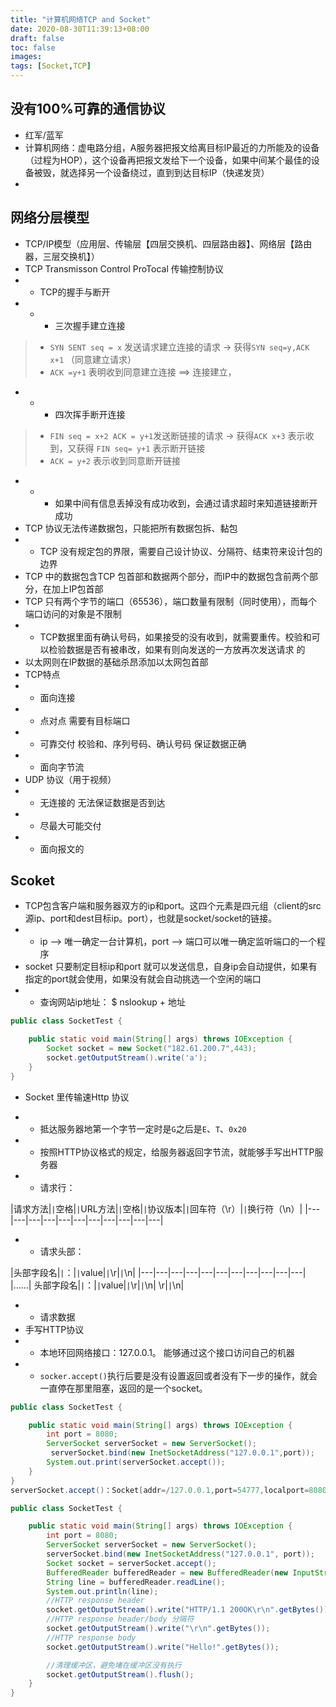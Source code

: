 ```yaml
---
title: "计算机网络TCP and Socket"
date: 2020-08-30T11:39:13+08:00
draft: false
toc: false
images:
tags: [Socket,TCP]
---
```


## 没有100%可靠的通信协议
- 红军/蓝军
- 计算机网络：虚电路分组，A服务器把报文给离目标IP最近的力所能及的设备（过程为HOP），这个设备再把报文发给下一个设备，如果中间某个最佳的设备被毁，就选择另一个设备绕过，直到到达目标IP（快递发货）
- 

## 网络分层模型
- TCP/IP模型（应用层、传输层【四层交换机、四层路由器】、网络层【路由器，三层交换机】）
- TCP Transmisson Control ProTocal 传输控制协议  
- - TCP的握手与断开
- - - 三次握手建立连接
> - `SYN SENT seq = x` 发送请求建立连接的请求 -> 获得`SYN seq=y,ACK x+1` （同意建立请求）
> - `ACK =y+1` 表明收到同意建立连接 ==> 连接建立，
- - - 四次挥手断开连接
> - `FIN seq = x+2 ACK = y+1`发送断链接的请求 -> 获得`ACK x+3` 表示收到，又获得 `FIN seq= y+1` 表示断开链接
> - `ACK = y+2` 表示收到同意断开链接
- - - 如果中间有信息丢掉没有成功收到，会通过请求超时来知道链接断开成功
- TCP 协议无法传递数据包，只能把所有数据包拆、黏包
- - TCP 没有规定包的界限，需要自己设计协议、分隔符、结束符来设计包的边界
- TCP 中的数据包含TCP 包首部和数据两个部分，而IP中的数据包含前两个部分，在加上IP包首部
- TCP 只有两个字节的端口（65536），端口数量有限制（同时使用），而每个端口访问的对象是不限制
- - TCP数据里面有确认号码，如果接受的没有收到，就需要重传。校验和可以检验数据是否有被串改，如果有则向发送的一方放再次发送请求
的
- 以太网则在IP数据的基础杀昂添加以太网包首部
- TCP特点
- - 面向连接 
- - 点对点 需要有目标端口
- - 可靠交付 校验和、序列号码、确认号码 保证数据正确
- - 面向字节流
- UDP 协议（用于视频）
- - 无连接的 无法保证数据是否到达
- - 尽最大可能交付
- - 面向报文的
## Scoket
- TCP包含客户端和服务器双方的ip和port。这四个元素是四元组（client的src源ip、port和dest目标ip。port），也就是socket/socket的链接。
- - ip --> 唯一确定一台计算机，port --> 端口可以唯一确定监听端口的一个程序
- socket 只要制定目标ip和port 就可以发送信息，自身ip会自动提供，如果有指定的port就会使用，如果没有就会自动挑选一个空闲的端口
- - 查询网站ip地址： $ nslookup + 地址
```java
public class SocketTest {

    public static void main(String[] args) throws IOException {
        Socket socket = new Socket("182.61.200.7",443);
        socket.getOutputStream().write('a');
    }
}
```
- Socket 里传输速Http 协议
- - 抵达服务器地第一个字节一定时是`G`之后是`E`、`T`、`0x20`
- - 按照HTTP协议格式的规定，给服务器返回字节流，就能够手写出HTTP服务器

- - 请求行：

|请求方法|`|`空格|`|`URL方法|`|`空格|`|`协议版本|`|`回车符（\r）|`|`换行符（\n）|
|---|---|---|---|---|---|---|---|---|---|---|
- - 请求头部：

|头部字段名|`|`：|`|`value|`|`\r|`|`\n|
|---|---|---|---|---|---|---|---|---|---|---|
|……|
头部字段名|`|`：|`|`value|`|`\r|`|`\n|
\r|`|`\n|
- - 请求数据
- 手写HTTP协议
- - 本地环回网络接口：127.0.0.1。 能够通过这个接口访问自己的机器
- - `socker.accept()`执行后要是没有设置返回或者没有下一步的操作，就会一直停在那里阻塞，返回的是一个socket。
```java
public class SocketTest {

    public static void main(String[] args) throws IOException {
        int port = 8080;
        ServerSocket serverSocket = new ServerSocket();
         serverSocket.bind(new InetSocketAddress("127.0.0.1",port));
        System.out.print(serverSocket.accept());
    }
}
serverSocket.accept()：Socket[addr=/127.0.0.1,port=54777,localport=8080]

```
```java
public class SocketTest {

    public static void main(String[] args) throws IOException {
        int port = 8080;
        ServerSocket serverSocket = new ServerSocket();
        serverSocket.bind(new InetSocketAddress("127.0.0.1", port));
        Socket socket = serverSocket.accept();
        BufferedReader bufferedReader = new BufferedReader(new InputStreamReader(socket.getInputStream()));
        String line = bufferedReader.readLine();
        System.out.println(line);
        //HTTP response header
        socket.getOutputStream().write("HTTP/1.1 200OK\r\n".getBytes());
        //HTTP response header/body 分隔符
        socket.getOutputStream().write("\r\n".getBytes());
        //HTTP response body
        socket.getOutputStream().write("Hello!".getBytes());

        //清理缓冲区，避免堵在缓冲区没有执行
        socket.getOutputStream().flush();
    }
}
```



